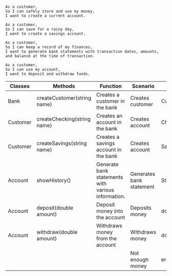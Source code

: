 ```
As a customer,
So I can safely store and use my money,
I want to create a current account.
```

```
As a customer,
So I can save for a rainy day,
I want to create a savings account.
```

```
As a customer,
So I can keep a record of my finances,
I want to generate bank statements with transaction dates, amounts, and balance at the time of transaction.
```

```
As a customer,
So I can use my account,
I want to deposit and withdraw funds.
```

| Classes  | Methods                     | Function                                           | Scenario                 | Output                |
|----------|-----------------------------|----------------------------------------------------|--------------------------|-----------------------|
| Bank     | createCustomer(string name) | Creates a customer in the bank                     | Creates customer         | Customer              |
| Customer | createChecking(string name) | Creates an account in the bank                     | Creates account          | Checking Account      |
| Customer | createSavings(string name)  | Creates a savings account in the bank              | Creates account          | Savings Account       |
| Account  | showHistory()               | Generate bank statements with various information. | Generates bank statement | Strings/Stringbuilder |
| Account  | deposit(double amount)      | Deposit money into the account                     | Deposits money           | double                |
| Account  | withdraw(double amount)     | Withdraws money from the account                   | Withdraws money          | double                |
|          |                             |                                                    | Not enough money         | error                 |
